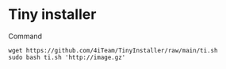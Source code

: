 # Tiny installer

Command

```console
wget https://github.com/4iTeam/TinyInstaller/raw/main/ti.sh
sudo bash ti.sh 'http://image.gz'
```